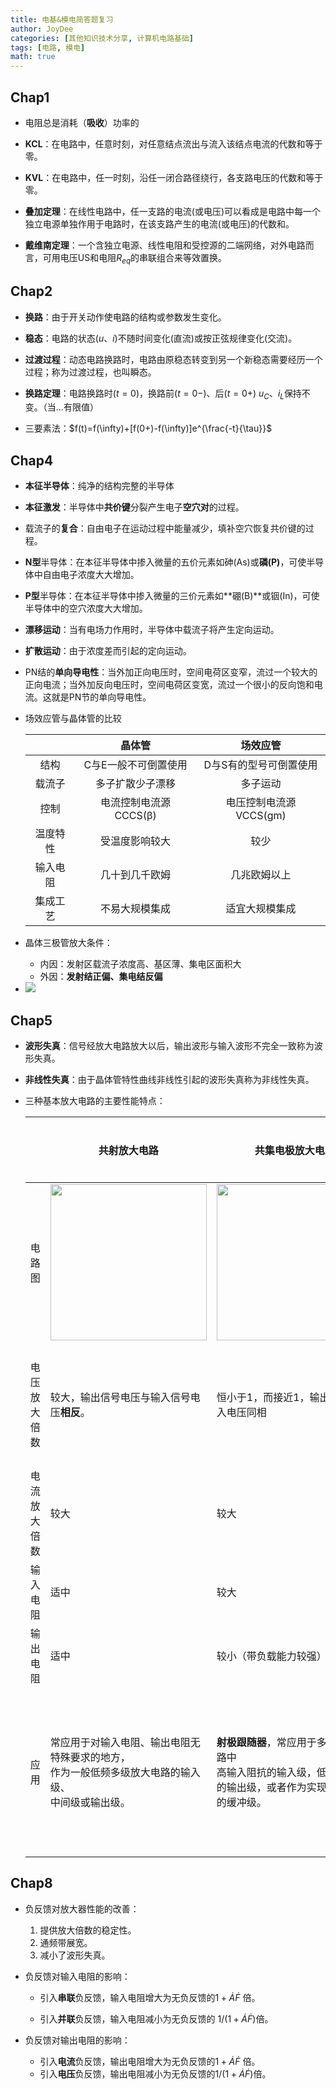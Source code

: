 ```yaml
---
title: 电基&模电简答题复习
author: JoyDee
categories: [其他知识技术分享, 计算机电路基础]
tags: [电路, 模电]
math: true
---
```


## Chap1

+ 电阻总是消耗（**吸收**）功率的

+ **KCL**：在电路中，任意时刻，对任意结点流出与流入该结点电流的代数和等于零。

+ **KVL**：在电路中，任一时刻，沿任一闭合路径绕行，各支路电压的代数和等于零。

+ **叠加定理**：在线性电路中，任一支路的电流(或电压)可以看成是电路中每一个独立电源单独作用于电路时，在该支路产生的电流(或电压)的代数和。

+ **戴维南定理**：一个含独立电源、线性电阻和受控源的二端网络，对外电路而言，可用电压US和电阻$R_{eq}$的串联组合来等效置换。


## Chap2

+ **换路**：由于开关动作使电路的结构或参数发生变化。 

+ **稳态**：电路的状态($u$、$i$)不随时间变化(直流)或按正弦规律变化(交流)。

+ **过渡过程**：动态电路换路时，电路由原稳态转变到另一个新稳态需要经历一个过程；称为过渡过程，也叫瞬态。

+ **换路定理**：电路换路时($t = 0$)，换路前($t = 0-$)、后($t = 0+$) $u_{C}$、$i_L$保持不变。（当…有限值）

+ 三要素法：$f(t)=f(\infty)+[f(0+)-f(\infty)]e^{\frac{-t}{\tau}}$

## Chap4

+ **本征半导体**：纯净的结构完整的半导体

+ **本征激发**：半导体中**共价键**分裂产生电子**空穴对**的过程。

+ 载流子的**复合**：自由电子在运动过程中能量减少，填补空穴恢复共价键的过程。

+ **N型**半导体：在本征半导体中掺入微量的五价元素如砷(As)或**磷(P)**，可使半导体中自由电子浓度大大增加。

+ **P型**半导体：在本征半导体中掺入微量的三价元素如**硼(B)**或铟(In)，可使半导体中的空穴浓度大大增加。

+ **漂移运动**：当有电场力作用时，半导体中载流子将产生定向运动。

+ **扩散运动**：由于浓度差而引起的定向运动。

+ PN结的**单向导电性**：当外加正向电压时，空间电荷区变窄，流过一个较大的正向电流；当外加反向电压时，空间电荷区变宽，流过一个很小的反向饱和电流。这就是PN节的单向导电性。

+ 场效应管与晶体管的比较

  |          |        晶体管         |        场效应管        |
  | :------: | :-------------------: | :--------------------: |
  |   结构   | C与E一般不可倒置使用  | D与S有的型号可倒置使用 |
  |  载流子  |   多子扩散少子漂移    |        多子运动        |
  |   控制   | 电流控制电流源CCCS(β) | 电压控制电流源VCCS(gm) |
  | 温度特性 |    受温度影响较大     |          较少          |
  | 输入电阻 |    几十到几千欧姆     |      几兆欧姆以上      |
  | 集成工艺 |    不易大规模集成     |     适宜大规模集成     |

+ 晶体三极管放大条件：

  + 内因：发射区载流子浓度高、基区薄、集电区面积大
  + 外因：**发射结正偏、集电结反偏**

+ <img src="https://gitee.com/j__strawhat/MyImages/raw/master/20210104220135.png"/>

## Chap5

+ **波形失真**：信号经放大电路放大以后，输出波形与输入波形不完全一致称为波形失真。

+ **非线性失真**：由于晶体管特性曲线非线性引起的波形失真称为非线性失真。

+ 三种基本放大电路的主要性能特点：

  |              | 共射放大电路                                                 | 共集电极放大电路                                             | 共基极放大电路                                               |
  | ------------ | ------------------------------------------------------------ | ------------------------------------------------------------ | ------------------------------------------------------------ |
  | 电路图       | <img src="https://gitee.com/j__strawhat/MyImages/raw/master/20210105004700.png" width="250"/> | <img src="https://gitee.com/j__strawhat/MyImages/raw/master/20210105004439.png" width="250"/> | <img src="https://gitee.com/j__strawhat/MyImages/raw/master/20210105003847.png" /> |
  | 电压放大倍数 | 较大，输出信号电压与输入信号电压**相反**。                   | 恒小于1，而接近1，输出电压与输入电压同相                     | 较大，输出电压与输入电压同相                                 |
  | 电流放大倍数 | 较大                                                         | 较大                                                         | 小于1，不能放大电流                                          |
  | 输入电阻     | 适中                                                         | 较大                                                         | 小                                                           |
  | 输出电阻     | 适中                                                         | 较小（带负载能力较强）                                       | 适中                                                         |
  | 应用         | 常应用于对输入电阻、输出电阻无特殊要求的地方，<br/>作为一般低频多级放大电路的输入级、<br/>中间级或输出级。 | **射极跟随器**，常应用于多级放大电路中<br/>高输入阻抗的输入级，低输出阻抗<br/>的输出级，或者作为实现阻抗变换的缓冲级。 | 频率特性好，常用于宽频带<br/>放大器和高频放大器。            |

## Chap8

+ 负反馈对放大器性能的改善：

  1. 提供放大倍数的稳定性。
  2. 通频带展宽。
  3. 减小了波形失真。

+ 负反馈对输入电阻的影响：

  + 引入**串联**负反馈，输入电阻增大为无负反馈的$1+\dot{A} \dot{F}$ 倍。

  + 引入**并联**负反馈，输入电阻减小为无负反馈的 $1/(1+\dot{A} \dot{F})$倍。

+ 负反馈对输出电阻的影响：

  + 引入**电流**负反馈，输出电阻增大为无负反馈的$1+\dot{A} \dot{F}$ 倍。
  + 引入**电压**负反馈，输出电阻减小为无负反馈的$1/(1+\dot{A} \dot{F})$倍。

